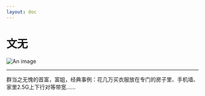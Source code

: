 ```yaml
---
layout: doc
---
```

# 文无
![An image](http://q1.qlogo.cn/g?b=qq&nk=1779429644&s=160)
_________________
群当之无愧的首富，富姐，经典事例：花几万买衣服放在专门的房子里、手机墙、家里2.5G上下行对等带宽……